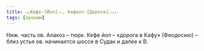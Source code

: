```yaml
---
title: ⒜Кефе-[Йол]⒯, Кефиол-[Дереси]⒯⒵
tags: [ороним]
---
```


Ниж. часть ов. Алакоз – тюрк. Кефе йол – «дорога в Кафу» (Феодосию) – близ устья
ов. начинается шоссе в Судак и далее к В.
